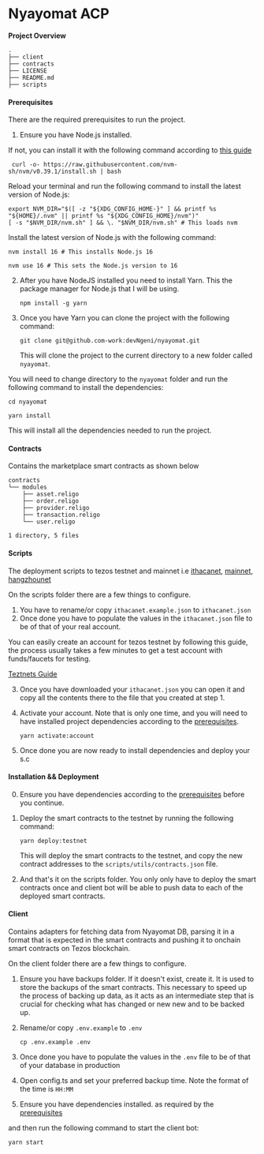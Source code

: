 # Nyayomat ACP

**Project Overview**
```
.
├── client
├── contracts
├── LICENSE
├── README.md
├── scripts
```
#### Prerequisites

There are the required prerequisites to run the project.

1. Ensure you have Node.js installed.

If not, you can install it with the following command according to [this guide](https://github.com/nvm-sh/nvm)

```
 curl -o- https://raw.githubusercontent.com/nvm-sh/nvm/v0.39.1/install.sh | bash
```

Reload your terminal and run the following command to install the latest version of Node.js:

```
export NVM_DIR="$([ -z "${XDG_CONFIG_HOME-}" ] && printf %s "${HOME}/.nvm" || printf %s "${XDG_CONFIG_HOME}/nvm")"
[ -s "$NVM_DIR/nvm.sh" ] && \. "$NVM_DIR/nvm.sh" # This loads nvm
```

Install the latest version of Node.js with the following command:

```
nvm install 16 # This installs Node.js 16

nvm use 16 # This sets the Node.js version to 16
```

2. After you have NodeJS installed you need to install Yarn. This the package manager for Node.js that I will be using.

   ```
   npm install -g yarn
   ```

3. Once you have Yarn you can clone the project with the following command:

   ```
   git clone git@github.com-work:devNgeni/nyayomat.git
   ```

   This will clone the project to the current directory to a new folder called `nyayomat`.

You will need to change directory to the `nyayomat` folder and run the following command to install the dependencies:

```
cd nyayomat

yarn install
```

This will install all the dependencies needed to run the project.

#### Contracts

Contains the marketplace smart contracts as shown below

```
contracts
└── modules
    ├── asset.religo
    ├── order.religo
    ├── provider.religo
    ├── transaction.religo
    └── user.religo

1 directory, 5 files
```

#### Scripts

The deployment scripts to tezos testnet and mainnet i.e [ithacanet](https://ithacanet.tzkt.io/), [mainnet](https://tzkt.io/), [hangzhounet](https://hangzhounet.tzkt.io/)

On the scripts folder there are a few things to configure.

1. You have to rename/or copy `ithacanet.example.json` to `ithacanet.json`
2. Once done you have to populate the values in the `ithacanet.json` file to be of that of your real account.

You can easily create an account for tezos testnet by following this guide, the process usually takes a few minutes to get a test account with funds/faucets for testing.

[Teztnets Guide](https://teztnets.xyz/ithacanet-faucet)

3. Once you have downloaded your `ithacanet.json` you can open it and copy all the contents there to the file that you created at step 1.
4. Activate your account. Note that is only one time, and you will need to have installed project dependencies according to the [prerequisites](#prerequisites).

   ```
   yarn activate:account
   ```

5. Once done you are now ready to install dependencies and deploy your s.c

#### Installation && Deployment

0. Ensure you have dependencies according to the [prerequisites](#prerequisites) before you continue.
1. Deploy the smart contracts to the testnet by running the following command:

   ```
   yarn deploy:testnet
   ```

   This will deploy the smart contracts to the testnet, and copy the new contract addresses to the `scripts/utils/contracts.json` file.

2. And that's it on the scripts folder. You only only have to deploy the smart contracts once and client bot will be able to push data to each of the deployed smart contracts.

#### Client

Contains adapters for fetching data from Nyayomat DB, parsing it in a format that is expected in the smart contracts and pushing it to onchain smart contracts on Tezos blockchain.

On the client folder there are a few things to configure.

1. Ensure you have backups folder. If it doesn't exist, create it. It is used to store the backups of the smart contracts. This necessary to speed up the process of backing up data, as it acts as an intermediate step that is crucial for checking what has changed or new new and to be backed up.
2. Rename/or copy `.env.example` to `.env`

   ```
   cp .env.example .env
   ```

3. Once done you have to populate the values in the `.env` file to be of that of your database in production
4. Open config.ts and set your preferred backup time. Note the format of the time is `HH:MM`
5. Ensure you have dependencies installed. as required by the [prerequisites](#prerequisites)

and then run the following command to start the client bot:

```yarn start```
